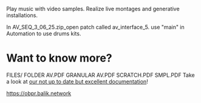 
Play music with video samples.
Realize live montages and generative installations.

  In AV_SEQ_3_06_25.zip_open patch called av_interface_5.
  use "main" in Automation to use drums kits. 
  
# Want to know more?
FILES/ FOLDER AV.PDF
GRANULAR AV.PDF
SCRATCH.PDF
SMPL.PDF
Take a look at [our not up to date but excellent documentation](/doc/README.md)! 

https://obpr.balik.network

